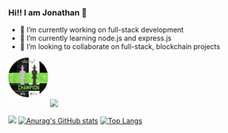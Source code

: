 ### Hi!! I am Jonathan 👋


- 🔭 I’m currently working on full-stack development
- 🌱 I’m currently learning node.js and express.js
- 👯 I’m looking to collaborate on full-stack, blockchain projects

<p>
    <img class="hi" src="https://github.com/ojasaklechayt/ojasaklechayt/blob/1ac15979b7b0b0efd55e89a963aacc10a0c53df7/5-modified.png" width="80" style="margin-bottom:20px;"/>
    <img src="https://api.vaunt.dev/v1/github/entities/jonofficial/achievements?format=svg&limit=3&raw=true" width="350"/>
</p>

![](https://raw.githubusercontent.com/vn7n24fzkq/github-profile-summary-cards-example/master/profile-summary-card-output/dracula/3-stats.svg)
[![Anurag's GitHub stats](https://github-readme-stats.vercel.app/api?username=jonofficial)](https://github.com/anuraghazra/github-readme-stats)
[![Top Langs](https://github-readme-stats.vercel.app/api/top-langs/?username=jonofficial&layout=donut)](https://github.com/anuraghazra/github-readme-stats)

